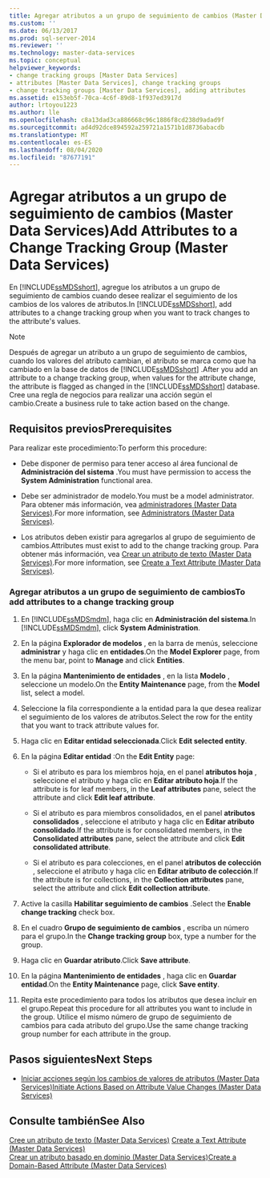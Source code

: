 ```yaml
---
title: Agregar atributos a un grupo de seguimiento de cambios (Master Data Services) | Microsoft Docs
ms.custom: ''
ms.date: 06/13/2017
ms.prod: sql-server-2014
ms.reviewer: ''
ms.technology: master-data-services
ms.topic: conceptual
helpviewer_keywords:
- change tracking groups [Master Data Services]
- attributes [Master Data Services], change tracking groups
- change tracking groups [Master Data Services], adding attributes
ms.assetid: e153eb5f-70ca-4c6f-89d8-1f937ed3917d
author: lrtoyou1223
ms.author: lle
ms.openlocfilehash: c8a13dad3ca886668c96c1886f8cd238d9adad9f
ms.sourcegitcommit: ad4d92dce894592a259721a1571b1d8736abacdb
ms.translationtype: MT
ms.contentlocale: es-ES
ms.lasthandoff: 08/04/2020
ms.locfileid: "87677191"
---
```

# <a name="add-attributes-to-a-change-tracking-group-master-data-services"></a><span data-ttu-id="25a2f-102">Agregar atributos a un grupo de seguimiento de cambios (Master Data Services)</span><span class="sxs-lookup"><span data-stu-id="25a2f-102">Add Attributes to a Change Tracking Group (Master Data Services)</span></span>
  <span data-ttu-id="25a2f-103">En [!INCLUDE[ssMDSshort](../includes/ssmdsshort-md.md)], agregue los atributos a un grupo de seguimiento de cambios cuando desee realizar el seguimiento de los cambios de los valores de atributos.</span><span class="sxs-lookup"><span data-stu-id="25a2f-103">In [!INCLUDE[ssMDSshort](../includes/ssmdsshort-md.md)], add attributes to a change tracking group when you want to track changes to the attribute's values.</span></span>  
  
> [!NOTE]  
>  <span data-ttu-id="25a2f-104">Después de agregar un atributo a un grupo de seguimiento de cambios, cuando los valores del atributo cambian, el atributo se marca como que ha cambiado en la base de datos de [!INCLUDE[ssMDSshort](../includes/ssmdsshort-md.md)] .</span><span class="sxs-lookup"><span data-stu-id="25a2f-104">After you add an attribute to a change tracking group, when values for the attribute change, the attribute is flagged as changed in the [!INCLUDE[ssMDSshort](../includes/ssmdsshort-md.md)] database.</span></span> <span data-ttu-id="25a2f-105">Cree una regla de negocios para realizar una acción según el cambio.</span><span class="sxs-lookup"><span data-stu-id="25a2f-105">Create a business rule to take action based on the change.</span></span>  
  
## <a name="prerequisites"></a><span data-ttu-id="25a2f-106">Requisitos previos</span><span class="sxs-lookup"><span data-stu-id="25a2f-106">Prerequisites</span></span>  
 <span data-ttu-id="25a2f-107">Para realizar este procedimiento:</span><span class="sxs-lookup"><span data-stu-id="25a2f-107">To perform this procedure:</span></span>  
  
-   <span data-ttu-id="25a2f-108">Debe disponer de permiso para tener acceso al área funcional de **Administración del sistema** .</span><span class="sxs-lookup"><span data-stu-id="25a2f-108">You must have permission to access the **System Administration** functional area.</span></span>  
  
-   <span data-ttu-id="25a2f-109">Debe ser administrador de modelo.</span><span class="sxs-lookup"><span data-stu-id="25a2f-109">You must be a model administrator.</span></span> <span data-ttu-id="25a2f-110">Para obtener más información, vea [administradores &#40;Master Data Services&#41;](administrators-master-data-services.md).</span><span class="sxs-lookup"><span data-stu-id="25a2f-110">For more information, see [Administrators &#40;Master Data Services&#41;](administrators-master-data-services.md).</span></span>  
  
-   <span data-ttu-id="25a2f-111">Los atributos deben existir para agregarlos al grupo de seguimiento de cambios.</span><span class="sxs-lookup"><span data-stu-id="25a2f-111">Attributes must exist to add to the change tracking group.</span></span> <span data-ttu-id="25a2f-112">Para obtener más información, vea [Crear un atributo de texto &#40;Master Data Services&#41;](../../2014/master-data-services/create-a-text-attribute-master-data-services.md).</span><span class="sxs-lookup"><span data-stu-id="25a2f-112">For more information, see [Create a Text Attribute &#40;Master Data Services&#41;](../../2014/master-data-services/create-a-text-attribute-master-data-services.md).</span></span>  
  
### <a name="to-add-attributes-to-a-change-tracking-group"></a><span data-ttu-id="25a2f-113">Agregar atributos a un grupo de seguimiento de cambios</span><span class="sxs-lookup"><span data-stu-id="25a2f-113">To add attributes to a change tracking group</span></span>  
  
1.  <span data-ttu-id="25a2f-114">En [!INCLUDE[ssMDSmdm](../includes/ssmdsmdm-md.md)], haga clic en **Administración del sistema**.</span><span class="sxs-lookup"><span data-stu-id="25a2f-114">In [!INCLUDE[ssMDSmdm](../includes/ssmdsmdm-md.md)], click **System Administration**.</span></span>  
  
2.  <span data-ttu-id="25a2f-115">En la página **Explorador de modelos** , en la barra de menús, seleccione **administrar** y haga clic en **entidades**.</span><span class="sxs-lookup"><span data-stu-id="25a2f-115">On the **Model Explorer** page, from the menu bar, point to **Manage** and click **Entities**.</span></span>  
  
3.  <span data-ttu-id="25a2f-116">En la página **Mantenimiento de entidades** , en la lista **Modelo** , seleccione un modelo.</span><span class="sxs-lookup"><span data-stu-id="25a2f-116">On the **Entity Maintenance** page, from the **Model** list, select a model.</span></span>  
  
4.  <span data-ttu-id="25a2f-117">Seleccione la fila correspondiente a la entidad para la que desea realizar el seguimiento de los valores de atributos.</span><span class="sxs-lookup"><span data-stu-id="25a2f-117">Select the row for the entity that you want to track attribute values for.</span></span>  
  
5.  <span data-ttu-id="25a2f-118">Haga clic en **Editar entidad seleccionada**.</span><span class="sxs-lookup"><span data-stu-id="25a2f-118">Click **Edit selected entity**.</span></span>  
  
6.  <span data-ttu-id="25a2f-119">En la página **Editar entidad** :</span><span class="sxs-lookup"><span data-stu-id="25a2f-119">On the **Edit Entity** page:</span></span>  
  
    -   <span data-ttu-id="25a2f-120">Si el atributo es para los miembros hoja, en el panel **atributos hoja** , seleccione el atributo y haga clic en **Editar atributo hoja**.</span><span class="sxs-lookup"><span data-stu-id="25a2f-120">If the attribute is for leaf members, in the **Leaf attributes** pane, select the attribute and click **Edit leaf attribute**.</span></span>  
  
    -   <span data-ttu-id="25a2f-121">Si el atributo es para miembros consolidados, en el panel **atributos consolidados** , seleccione el atributo y haga clic en **Editar atributo consolidado**.</span><span class="sxs-lookup"><span data-stu-id="25a2f-121">If the attribute is for consolidated members, in the **Consolidated attributes** pane, select the attribute and click **Edit consolidated attribute**.</span></span>  
  
    -   <span data-ttu-id="25a2f-122">Si el atributo es para colecciones, en el panel **atributos de colección** , seleccione el atributo y haga clic en **Editar atributo de colección**.</span><span class="sxs-lookup"><span data-stu-id="25a2f-122">If the attribute is for collections, in the **Collection attributes** pane, select the attribute and click **Edit collection attribute**.</span></span>  
  
7.  <span data-ttu-id="25a2f-123">Active la casilla **Habilitar seguimiento de cambios** .</span><span class="sxs-lookup"><span data-stu-id="25a2f-123">Select the **Enable change tracking** check box.</span></span>  
  
8.  <span data-ttu-id="25a2f-124">En el cuadro **Grupo de seguimiento de cambios** , escriba un número para el grupo.</span><span class="sxs-lookup"><span data-stu-id="25a2f-124">In the **Change tracking group** box, type a number for the group.</span></span>  
  
9. <span data-ttu-id="25a2f-125">Haga clic en **Guardar atributo**.</span><span class="sxs-lookup"><span data-stu-id="25a2f-125">Click **Save attribute**.</span></span>  
  
10. <span data-ttu-id="25a2f-126">En la página **Mantenimiento de entidades** , haga clic en **Guardar entidad**.</span><span class="sxs-lookup"><span data-stu-id="25a2f-126">On the **Entity Maintenance** page, click **Save entity**.</span></span>  
  
11. <span data-ttu-id="25a2f-127">Repita este procedimiento para todos los atributos que desea incluir en el grupo.</span><span class="sxs-lookup"><span data-stu-id="25a2f-127">Repeat this procedure for all attributes you want to include in the group.</span></span> <span data-ttu-id="25a2f-128">Utilice el mismo número de grupo de seguimiento de cambios para cada atributo del grupo.</span><span class="sxs-lookup"><span data-stu-id="25a2f-128">Use the same change tracking group number for each attribute in the group.</span></span>  
  
## <a name="next-steps"></a><span data-ttu-id="25a2f-129">Pasos siguientes</span><span class="sxs-lookup"><span data-stu-id="25a2f-129">Next Steps</span></span>  
  
-   [<span data-ttu-id="25a2f-130">Iniciar acciones según los cambios de valores de atributos &#40;Master Data Services&#41;</span><span class="sxs-lookup"><span data-stu-id="25a2f-130">Initiate Actions Based on Attribute Value Changes &#40;Master Data Services&#41;</span></span>](../../2014/master-data-services/initiate-actions-based-on-attribute-value-changes-master-data-services.md)  
  
## <a name="see-also"></a><span data-ttu-id="25a2f-131">Consulte también</span><span class="sxs-lookup"><span data-stu-id="25a2f-131">See Also</span></span>  
 <span data-ttu-id="25a2f-132">[Cree un atributo de texto &#40;Master Data Services&#41;](../../2014/master-data-services/create-a-text-attribute-master-data-services.md) </span><span class="sxs-lookup"><span data-stu-id="25a2f-132">[Create a Text Attribute &#40;Master Data Services&#41;](../../2014/master-data-services/create-a-text-attribute-master-data-services.md) </span></span>  
 [<span data-ttu-id="25a2f-133">Crear un atributo basado en dominio &#40;Master Data Services&#41;</span><span class="sxs-lookup"><span data-stu-id="25a2f-133">Create a Domain-Based Attribute &#40;Master Data Services&#41;</span></span>](../../2014/master-data-services/create-a-domain-based-attribute-master-data-services.md)  
  
  
